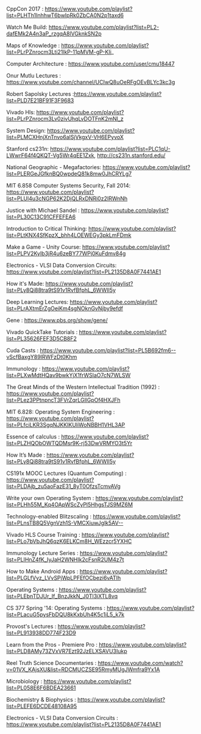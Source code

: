 CppCon 2017 : https://www.youtube.com/playlist?list=PLHTh1InhhwT6bwIpRk0ZbCA0N2p1taxd6

Watch Me Build: https://www.youtube.com/playlist?list=PL2-dafEMk2A4n3aP_rzgqA8lVGknkSN2p

Maps of Knowledge : https://www.youtube.com/playlist?list=PLrPZnrocm3Lti21lkP-11pMVM-gP-KIi_

Computer Architecture : https://www.youtube.com/user/cmu18447

Onur Mutlu Lectures : https://www.youtube.com/channel/UCIwQ8uOeRFgOEvBLYc3kc3g

Robert Sapolsky Lectures :https://www.youtube.com/playlist?list=PLD7E21BF91F3F9683

Vivado Hls: https://www.youtube.com/playlist?list=PLrPZnrocm3Lv0zivUhqLvDOTFnK2mNl_z

System Design: https://www.youtube.com/playlist?list=PLMCXHnjXnTnvo6alSjVkgxV-VH6EPyvoX

Stanford cs231n: https://www.youtube.com/playlist?list=PLC1qU-LWwrF64f4QKQT-Vg5Wr4qEE1Zxk, http://cs231n.stanford.edu/

National Geographic - Megafactories: https://www.youtube.com/playlist?list=PLERGeJGfknBQ0wpdeQ81k8mw0JhCRYLg7

MIT 6.858 Computer Systems Security, Fall 2014: https://www.youtube.com/playlist?list=PLUl4u3cNGP62K2DjQLRxDNRi0z2IRWnNh

Justice with Michael Sandel : https://www.youtube.com/playlist?list=PL30C13C91CFFEFEA6

Introduction to Critical Thinking: https://www.youtube.com/playlist?list=PLtKNX4SfKpzX_bhh4LOEWEGy3pkLmFDmk

Make a Game - Unity Course: https://www.youtube.com/playlist?list=PLPV2KyIb3jR4u6zeBY77WPj0KuFdmv84g

Electronics - VLSI Data Conversion Circuits: https://www.youtube.com/playlist?list=PL2135D8A0F7441AE1

How it's Made: https://www.youtube.com/playlist?list=PLy8Qi88tra9tS91v1RvfBfphL_6WWIl5y

Deep Learning Lectures: https://www.youtube.com/playlist?list=PLrAXtmErZgOeiKm4sgNOknGvNjby9efdf

Gene : https://www.pbs.org/show/gene/

Vivado QuickTake Tutorials : https://www.youtube.com/playlist?list=PL35626FEF3D5CB8F2

Cuda Casts : https://www.youtube.com/playlist?list=PL5B692fm6--vScfBaxgY89IRWFzDt0Khm

Immunology : https://www.youtube.com/playlist?list=PLXwMdtHQav9bwkYjX1frWSlaO7cN7WLSW

The Great Minds of the Western Intellectual Tradition (1992) : https://www.youtube.com/playlist?list=PLez3PPtnpncT3FVrZqrLGllGpOf4HXJFh

MIT 6.828: Operating System Engineering : https://www.youtube.com/playlist?list=PLfciLKR3SgqNJKKIKUliWoNBBH1VHL3AP

Essence of calculus : https://www.youtube.com/playlist?list=PLZHQObOWTQDMsr9K-rj53DwVRMYO3t5Yr

How It’s Made : https://www.youtube.com/playlist?list=PLy8Qi88tra9tS91v1RvfBfphL_6WWIl5y

CS191x MOOC Lectures (Quantum Computing) : https://www.youtube.com/playlist?list=PLDAjb_zu5aoFazE31_8yT0OfzsTcmvAVg

Write your own Operating System : https://www.youtube.com/playlist?list=PLHh55M_Kq4OApWScZyPl5HhgsTJS9MZ6M

Technology-enabled Blitzscaling : https://www.youtube.com/playlist?list=PLnsTB8Q5VgnVzh1S-VMCXiuwJglk5AV--

Vivado HLS Course Training : https://www.youtube.com/playlist?list=PLo7bVbJhQ6qzK6ELKCm8H_WEzzcr5YXHC

Immunology Lecture Series : https://www.youtube.com/playlist?list=PLIHnZ4fK_IyJaH2WNHIk2cFsnR2UM4z7t

How to Make Android Apps : https://www.youtube.com/playlist?list=PLGLfVvz_LVvSPjWpLPFEfOCbezi6vATIh

Operating Systems : https://www.youtube.com/playlist?list=PLEbnTDJUr_If_BnzJkkN_J0Tl3iXTL8vq

CS 377 Spring '14: Operating Systems : https://www.youtube.com/playlist?list=PLacuG5pysFbDQU8kKxbUh4K5c1iL5_k7k

Provost's Lectures : https://www.youtube.com/playlist?list=PL913938DD774F23D9

Learn from the Pros - Premiere Pro : https://www.youtube.com/playlist?list=PLD8AMy73ZVxVR7Ezt92JzELXSAVU3Iukp

Reel Truth Science Documentaries : https://www.youtube.com/watch?v=01VX_KAjsXU&list=RDCMUCZSE95RmyMUgJWmfra9Yx1A

Microbiology : https://www.youtube.com/playlist?list=PL058E6F6BDEA23661

Biochemistry & Biophysics : https://www.youtube.com/playlist?list=PLEFE6DCDE48108A95

Electronics - VLSI Data Conversion Circuits : https://www.youtube.com/playlist?list=PL2135D8A0F7441AE1

